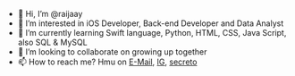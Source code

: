 - 👋 Hi, I’m @raijaay
- 👀 I’m interested in iOS Developer, Back-end Developer and Data Analyst 
- 🌱 I’m currently learning Swift language, Python, HTML, CSS, Java Script, also SQL & MySQL
- 💞️ I’m looking to collaborate on growing up together 
- 📫 How to reach me? Hmu on <a href="mailto: raijaach@gmail.com ">E-Mail</a>, <a href="https://www.instagram.com/raijaay ">IG</a>, <a href="https://secreto.site/ag6io6 ">secreto</a>

<!---
raijaay/MyFirstRepo is a ✨ special ✨ repository because its `README.md` (this file) appears on your GitHub profile.
You can click the Preview link to take a look at your changes.
--->
